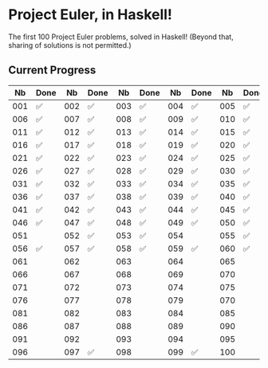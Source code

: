 # Project Euler, in Haskell!

The first 100 Project Euler problems, solved in Haskell! (Beyond that, sharing of solutions is not permitted.)

## Current Progress


|Nb|Done|Nb|Done|Nb|Done|Nb|Done|Nb|Done|
|---|---|---|---|---|---|---|---|---|---|
|001|✅|002|✅|003|✅|004|✅|005|✅|
|006|✅|007|✅|008|✅|009|✅|010|✅|
|011|✅|012|✅|013|✅|014|✅|015|✅|
|016|✅|017|✅|018|✅|019|✅|020|✅|
|021|✅|022|✅|023|✅|024|✅|025|✅|
|026|✅|027|✅|028|✅|029|✅|030|✅|
|031|✅|032|✅|033|✅|034|✅|035|✅|
|036|✅|037|✅|038|✅|039|✅|040|✅|
|041|✅|042|✅|043|✅|044|✅|045|✅|
|046|✅|047|✅|048|✅|049|✅|050|✅|
|051| |052|✅|053|✅|054| |055|✅|
|056|✅|057|✅|058|✅|059|✅|060|✅|
|061| |062| |063| |064| |065| |
|066| |067| |068| |069| |070| |
|071| |072| |073| |074| |075| |
|076| |077| |078| |079| |070| |
|081| |082| |083| |084| |085| |
|086| |087| |088| |089| |090| |
|091| |092| |093| |094| |095| |
|096| |097|✅|098| |099|✅|100| |


